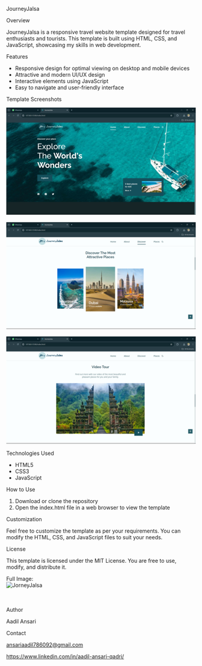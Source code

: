 JourneyJalsa

Overview

JourneyJalsa is a responsive travel website template designed for travel enthusiasts and tourists. This template is built using HTML, CSS, and JavaScript, showcasing my skills in web development.

Features

- Responsive design for optimal viewing on desktop and mobile devices
- Attractive and modern UI/UX design
- Interactive elements using JavaScript
- Easy to navigate and user-friendly interface

Template Screenshots

![Home](./assets/img/Screenshot1.png)
<br><br>
![Discover](./assets/img/Screenshot2.png)
<br><br>
![Video Tour](./assets/img/Screenshot3.png)

Technologies Used

- HTML5
- CSS3
- JavaScript

How to Use

1. Download or clone the repository
2. Open the index.html file in a web browser to view the template

Customization

Feel free to customize the template as per your requirements. You can modify the HTML, CSS, and JavaScript files to suit your needs.

License

This template is licensed under the MIT License. You are free to use, modify, and distribute it.

Full Image: <br>
<img src="./assets/img/page_preview.png" alt="JorneyJalsa" width="300">


<br><br>
Author

Aadil Ansari

Contact

ansariaadil786092@gmail.com

https://www.linkedin.com/in/aadil-ansari-qadri/
